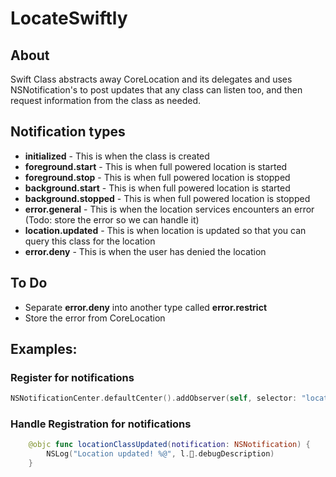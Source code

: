 # LocateSwiftly
## About
Swift Class abstracts away CoreLocation and its delegates and uses NSNotification's to post updates that any class can listen too, and then request information from the class as needed.

## Notification types
* **initialized** - This is when the class is created
* **foreground.start** - This is when full powered location is started
* **foreground.stop** - This is when full powered location is stopped
* **background.start** - This is when full powered location is started
* **background.stopped** - This is when full powered location is stopped
* **error.general** - This is when the location services encounters an error (Todo: store the error so we can handle it)
* **location.updated** - This is when location is updated so that you can query this class for the location
* **error.deny** - This is when the user has denied the location

## To Do
* Separate **error.deny** into another type called **error.restrict**
* Store the error from CoreLocation

## Examples:
### Register for notifications
```swift
NSNotificationCenter.defaultCenter().addObserver(self, selector: "locationClassUpdated:", name: "location.updated", object: nil)
```
### Handle Registration for notifications
```swift
    @objc func locationClassUpdated(notification: NSNotification) {
        NSLog("Location updated! %@", l.📌.debugDescription)
    }
```
